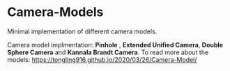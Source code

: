 # Camera-Models
Minimal implementation of different camera models.

Camera model implmentation: **Pinhole** , **Extended Unified Camera**, **Double Sphere Camera** and **Kannala Brandt Camera**. To read more about the models: https://tongling916.github.io/2020/03/26/Camera-Model/


